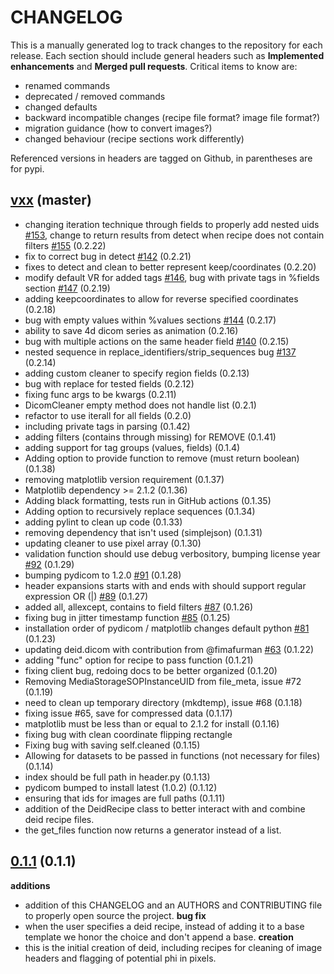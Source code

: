 # CHANGELOG

This is a manually generated log to track changes to the repository for each release. 
Each section should include general headers such as **Implemented enhancements** 
and **Merged pull requests**. Critical items to know are:

 - renamed commands
 - deprecated / removed commands
 - changed defaults
 - backward incompatible changes (recipe file format? image file format?)
 - migration guidance (how to convert images?)
 - changed behaviour (recipe sections work differently)

Referenced versions in headers are tagged on Github, in parentheses are for pypi.

## [vxx](https://github.com/pydicom/deid/tree/master) (master)
 - changing iteration technique through fields to properly add nested uids [#153](https://github.com/pydicom/deid/issues/153), change to return results from detect when recipe does not contain filters [#155](https://github.com/pydicom/deid/issues/155) (0.2.22)
 - fix to correct bug in detect [#142](https://github.com/pydicom/deid/issues/142)  (0.2.21)
 - fixes to detect and clean to better represent keep/coordinates (0.2.20)
 - modify default VR for added tags [#146](https://github.com/pydicom/deid/issues/146), bug with private tags in %fields section [#147](https://github.com/pydicom/deid/issues/147) (0.2.19)
 - adding keepcoordinates to allow for reverse specified coordinates (0.2.18)
 - bug with empty values within %values sections [#144](https://github.com/pydicom/deid/issues/144) (0.2.17)
 - ability to save 4d dicom series as animation (0.2.16)
 - bug with multiple actions on the same header field [#140](https://github.com/pydicom/deid/issues/140) (0.2.15)
 - nested sequence in replace_identifiers/strip_sequences bug [#137](https://github.com/pydicom/deid/issues/137) (0.2.14)
 - adding custom cleaner to specify region fields (0.2.13)
 - bug with replace for tested fields (0.2.12)
 - fixing func args to be kwargs (0.2.11)
 - DicomCleaner empty method does not handle list (0.2.1)
 - refactor to use iterall for all fields (0.2.0)
 - including private tags in parsing (0.1.42)
 - adding filters (contains through missing) for REMOVE (0.1.41)
 - adding support for tag groups (values, fields) (0.1.4)
 - Adding option to provide function to remove (must return boolean) (0.1.38)
 - removing matplotlib version requirement (0.1.37)
 - Matplotlib dependency >= 2.1.2 (0.1.36)
 - Adding black formatting, tests run in GitHub actions (0.1.35)
 - Adding option to recursively replace sequences (0.1.34)
 - adding pylint to clean up code (0.1.33)
 - removing dependency that isn't used (simplejson) (0.1.31)
 - updating cleaner to use pixel array (0.1.30)
 - validation function should use debug verbository, bumping license year [#92](https://github.com/pydicom/deid/issues/92) (0.1.29)
 - bumping pydicom to 1.2.0 [#91](https://github.com/pydicom/deid/issues/91) (0.1.28)
 - header expansions starts with and ends with should support regular expression OR (|) [#89](https://github.com/pydicom/deid/issues/89) (0.1.27)
 - added all, allexcept, contains to field filters [#87](https://github.com/pydicom/deid/pull/87) (0.1.26)
 - fixing bug in jitter timestamp function [#85](https://github.com/pydicom/deid/pull/85) (0.1.25)
 - installation order of pydicom / matplotlib changes default python [#81](https://www.github.com/pydicom/deid/issues/81) (0.1.23)
 - updating deid.dicom with contribution from @fimafurman [#63](https://github.com/pydicom/deid/issues/63) (0.1.22)
 - adding "func" option for recipe to pass function (0.1.21)
 - fixing client bug, redoing docs to be better organized (0.1.20)
 - Removing MediaStorageSOPInstanceUID from file_meta, issue #72 (0.1.19)
 - need to clean up temporary directory (mkdtemp), issue #68 (0.1.18)
 - fixing issue #65, save for compressed data (0.1.17)
 - matplotlib must be less than or equal to 2.1.2 for install (0.1.16)
 - fixing bug with clean coordinate flipping rectangle
 - Fixing bug with saving self.cleaned (0.1.15)
 - Allowing for datasets to be passed in functions (not necessary for files) (0.1.14)
 - index should be full path in header.py (0.1.13)
 - pydicom bumped to install latest (1.0.2) (0.1.12)
 - ensuring that ids for images are full paths (0.1.11)
 - addition of the DeidRecipe class to better interact with and combine deid recipe files.
 - the get_files function now returns a generator instead of a list.

## [0.1.1](https://pypi.python.org/packages/28/26/ee80e7f1c3f65fae1c901497bb2388701158f0c96e0d633ab301abeaa478/deid-0.1.1.tar.gz#md5=39df7efb03e5d3b63308016742062a43) (0.1.1)

**additions**
 - addition of this CHANGELOG and an AUTHORS and CONTRIBUTING file to properly open source the project.
**bug fix**
 - when the user specifies a deid recipe, instead of adding it to a base template we honor the choice and don't append a base.
**creation**
 - this is the initial creation of deid, including recipes for cleaning of image headers and flagging of potential phi in pixels.
